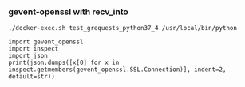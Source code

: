 ### gevent-openssl with recv_into

```shell
./docker-exec.sh test_grequests_python37_4 /usr/local/bin/python

import gevent_openssl
import inspect
import json
print(json.dumps([x[0] for x in inspect.getmembers(gevent_openssl.SSL.Connection)], indent=2, default=str))
```
